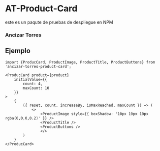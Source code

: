 # AT-Product-Card

este es un paqute de pruebas de despliegue en NPM

### Ancizar Torres

## Ejemplo
```
import {ProducCard, ProductImage, ProductTitle, ProductButtons} from 'ancizar-torres-product-card';
```

```
<ProducCard product={product}
    initialValue={{
        count: 4,
        maxCount: 10
    }}
>
    {
        ({ reset, count, increaseBy, isMaxReached, maxCount }) => (
            <>
                <ProductImage style={{ boxShadow: '10px 10px 10px rgba(0,0,0,0.2)' }} />
                <ProductTitle />
                <ProductButtons />
                </>
        )
    }
</ProducCard>
```